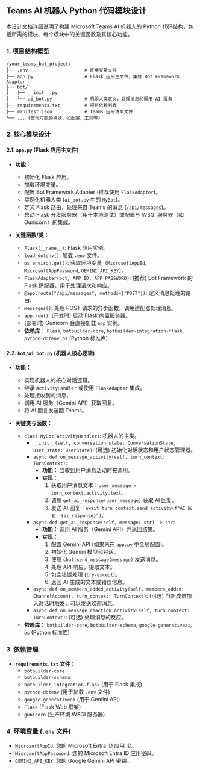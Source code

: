 ## Teams AI 机器人 Python 代码模块设计

本设计文档详细说明了构建 Microsoft Teams AI 机器人的 Python 代码结构，包括所需的模块、每个模块中的关键函数及其核心功能。

### 1. 项目结构概览

```
/your_teams_bot_project/
├── .env                     # 环境变量文件
├── app.py                   # Flask 应用主文件，集成 Bot Framework Adapter
├── bot/
│   ├── __init__.py
│   └── ai_bot.py            # 机器人类定义，处理消息和调用 AI 服务
├── requirements.txt         # 项目依赖列表
├── manifest.json            # Teams 应用清单文件
└── ... (其他可能的模块，如配置、工具等)
```

### 2. 核心模块设计

#### 2.1. `app.py` (Flask 应用主文件)

*   **功能：**
    *   初始化 Flask 应用。
    *   加载环境变量。
    *   配置 Bot Framework Adapter (推荐使用 `FlaskAdapter`)。
    *   实例化机器人类 (`ai_bot.py` 中的 `MyBot`)。
    *   定义 Flask 路由，处理来自 Teams 的消息 (`/api/messages`)。
    *   启动 Flask 开发服务器（用于本地测试）或配置与 WSGI 服务器（如 Gunicorn）的集成。

*   **关键函数/类：**
    *   `Flask(__name__)`: Flask 应用实例。
    *   `load_dotenv()`: 加载 `.env` 文件。
    *   `os.environ.get()`: 获取环境变量（`MicrosoftAppId`, `MicrosoftAppPassword`, `GEMINI_API_KEY`）。
    *   `FlaskAdapter(bot, APP_ID, APP_PASSWORD)`: (推荐) Bot Framework 的 Flask 适配器，用于处理请求和响应。
    *   `@app.route("/api/messages", methods=["POST"])`: 定义消息处理的路由。
    *   `messages()`: 处理 POST 请求的异步函数，调用适配器处理消息。
    *   `app.run()`: (开发时) 启动 Flask 内置服务器。
    *   (部署时) Gunicorn 会直接加载 `app` 实例。
    *   **依赖库：** `Flask`, `botbuilder-core`, `botbuilder-integration-flask`, `python-dotenv`, `os` (Python 标准库)

#### 2.2. `bot/ai_bot.py` (机器人核心逻辑)

*   **功能：**
    *   实现机器人的核心对话逻辑。
    *   继承 `ActivityHandler` 或使用 `FlaskAdapter` 集成。
    *   处理接收到的消息。
    *   调用 AI 服务（Gemini API）获取回复。
    *   将 AI 回复发送回 Teams。

*   **关键类与函数：**
    *   `class MyBot(ActivityHandler)`: 机器人的主类。
        *   `__init__(self, conversation_state: ConversationState, user_state: UserState)`: (可选) 初始化对话状态和用户状态管理器。
        *   `async def on_message_activity(self, turn_context: TurnContext)`:
            *   **功能：** 当收到用户消息活动时被调用。
            *   **实现：**
                1.  获取用户消息文本：`user_message = turn_context.activity.text`。
                2.  调用 `get_ai_response(user_message)` 获取 AI 回复。
                3.  发送 AI 回复：`await turn_context.send_activity(f"AI 回复: {ai_response}")`。
        *   `async def get_ai_response(self, message: str) -> str`:
            *   **功能：** 调用 AI 服务（Gemini API）并返回结果。
            *   **实现：**
                1.  配置 Gemini API (如果未在 `app.py` 中全局配置)。
                2.  初始化 Gemini 模型和对话。
                3.  使用 `chat.send_message(message)` 发送消息。
                4.  处理 API 响应，提取文本。
                5.  包含错误处理 (`try-except`)。
                6.  返回 AI 生成的文本或错误信息。
        *   `async def on_members_added_activity(self, members_added: ChannelAccount, turn_context: TurnContext)`: (可选) 当新成员加入对话时触发，可以发送欢迎消息。
        *   `async def on_message_reaction_activity(self, turn_context: TurnContext)`: (可选) 处理消息的反应。
    *   **依赖库：** `botbuilder-core`, `botbuilder-schema`, `google-generativeai`, `os` (Python 标准库)

### 3. 依赖管理

*   **`requirements.txt` 文件：**
    *   `botbuilder-core`
    *   `botbuilder-schema`
    *   `botbuilder-integration-flask` (用于 Flask 集成)
    *   `python-dotenv` (用于加载 `.env` 文件)
    *   `google-generativeai` (用于 Gemini API)
    *   `Flask` (Flask Web 框架)
    *   `gunicorn` (生产环境 WSGI 服务器)

### 4. 环境变量 (`.env` 文件)

*   `MicrosoftAppId`: 您的 Microsoft Entra ID 应用 ID。
*   `MicrosoftAppPassword`: 您的 Microsoft Entra ID 应用密码。
*   `GEMINI_API_KEY`: 您的 Google Gemini API 密钥。
